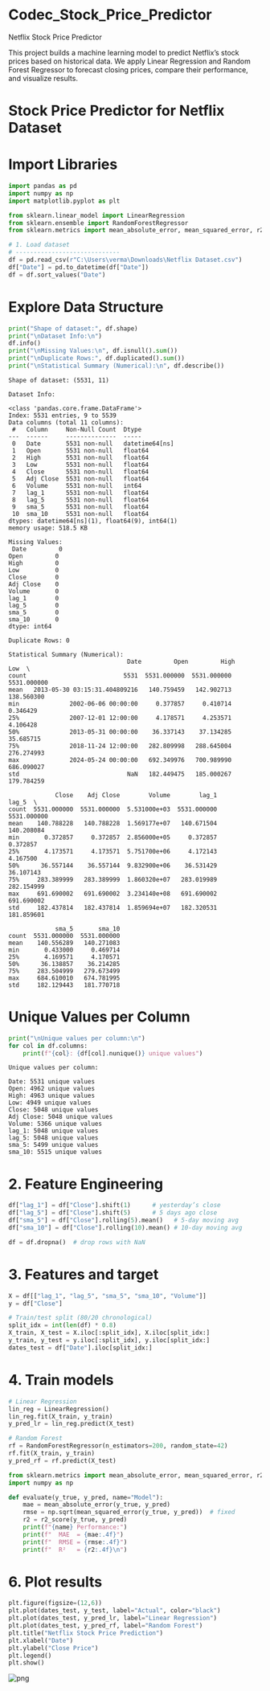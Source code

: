 # Codec_Stock_Price_Predictor 
Netflix Stock Price Predictor

This project builds a machine learning model to predict Netflix’s stock prices based on historical data.
We apply Linear Regression and Random Forest Regressor to forecast closing prices, compare their performance, and visualize results.

# Stock Price Predictor for Netflix Dataset


# Import Libraries


```python
import pandas as pd
import numpy as np
import matplotlib.pyplot as plt

from sklearn.linear_model import LinearRegression
from sklearn.ensemble import RandomForestRegressor
from sklearn.metrics import mean_absolute_error, mean_squared_error, r2_score

```


```python
# 1. Load dataset
# -----------------------------
df = pd.read_csv(r"C:\Users\verma\Downloads\Netflix Dataset.csv")
df["Date"] = pd.to_datetime(df["Date"])
df = df.sort_values("Date")

```

# Explore Data Structure


```python
print("Shape of dataset:", df.shape)
print("\nDataset Info:\n")
df.info()
print("\nMissing Values:\n", df.isnull().sum())
print("\nDuplicate Rows:", df.duplicated().sum())
print("\nStatistical Summary (Numerical):\n", df.describe())
```

    Shape of dataset: (5531, 11)
    
    Dataset Info:
    
    <class 'pandas.core.frame.DataFrame'>
    Index: 5531 entries, 9 to 5539
    Data columns (total 11 columns):
     #   Column     Non-Null Count  Dtype         
    ---  ------     --------------  -----         
     0   Date       5531 non-null   datetime64[ns]
     1   Open       5531 non-null   float64       
     2   High       5531 non-null   float64       
     3   Low        5531 non-null   float64       
     4   Close      5531 non-null   float64       
     5   Adj Close  5531 non-null   float64       
     6   Volume     5531 non-null   int64         
     7   lag_1      5531 non-null   float64       
     8   lag_5      5531 non-null   float64       
     9   sma_5      5531 non-null   float64       
     10  sma_10     5531 non-null   float64       
    dtypes: datetime64[ns](1), float64(9), int64(1)
    memory usage: 518.5 KB
    
    Missing Values:
     Date         0
    Open         0
    High         0
    Low          0
    Close        0
    Adj Close    0
    Volume       0
    lag_1        0
    lag_5        0
    sma_5        0
    sma_10       0
    dtype: int64
    
    Duplicate Rows: 0
    
    Statistical Summary (Numerical):
                                     Date         Open         High          Low  \
    count                           5531  5531.000000  5531.000000  5531.000000   
    mean   2013-05-30 03:15:31.404809216   140.759459   142.902713   138.560300   
    min              2002-06-06 00:00:00     0.377857     0.410714     0.346429   
    25%              2007-12-01 12:00:00     4.178571     4.253571     4.106428   
    50%              2013-05-31 00:00:00    36.337143    37.134285    35.685715   
    75%              2018-11-24 12:00:00   282.809998   288.645004   276.274993   
    max              2024-05-24 00:00:00   692.349976   700.989990   686.090027   
    std                              NaN   182.449475   185.000267   179.784259   
    
                 Close    Adj Close        Volume        lag_1        lag_5  \
    count  5531.000000  5531.000000  5.531000e+03  5531.000000  5531.000000   
    mean    140.788228   140.788228  1.569177e+07   140.671504   140.208084   
    min       0.372857     0.372857  2.856000e+05     0.372857     0.372857   
    25%       4.173571     4.173571  5.751700e+06     4.172143     4.167500   
    50%      36.557144    36.557144  9.832900e+06    36.531429    36.107143   
    75%     283.389999   283.389999  1.860320e+07   283.019989   282.154999   
    max     691.690002   691.690002  3.234140e+08   691.690002   691.690002   
    std     182.437814   182.437814  1.859694e+07   182.320531   181.859601   
    
                 sma_5       sma_10  
    count  5531.000000  5531.000000  
    mean    140.556289   140.271083  
    min       0.433000     0.469714  
    25%       4.169571     4.170571  
    50%      36.138857    36.214285  
    75%     283.504999   279.673499  
    max     684.610010   674.781995  
    std     182.129443   181.770718  
    

# Unique Values per Column


```python
print("\nUnique values per column:\n")
for col in df.columns:
    print(f"{col}: {df[col].nunique()} unique values")

```

    
    Unique values per column:
    
    Date: 5531 unique values
    Open: 4962 unique values
    High: 4963 unique values
    Low: 4949 unique values
    Close: 5048 unique values
    Adj Close: 5048 unique values
    Volume: 5366 unique values
    lag_1: 5048 unique values
    lag_5: 5048 unique values
    sma_5: 5499 unique values
    sma_10: 5515 unique values
    

# 2. Feature Engineering


```python
df["lag_1"] = df["Close"].shift(1)      # yesterday’s close
df["lag_5"] = df["Close"].shift(5)      # 5 days ago close
df["sma_5"] = df["Close"].rolling(5).mean()   # 5-day moving avg
df["sma_10"] = df["Close"].rolling(10).mean() # 10-day moving avg

```


```python
df = df.dropna()  # drop rows with NaN
```

# 3. Features and target


```python
X = df[["lag_1", "lag_5", "sma_5", "sma_10", "Volume"]]
y = df["Close"]

```


```python
# Train/test split (80/20 chronological)
split_idx = int(len(df) * 0.8)
X_train, X_test = X.iloc[:split_idx], X.iloc[split_idx:]
y_train, y_test = y.iloc[:split_idx], y.iloc[split_idx:]
dates_test = df["Date"].iloc[split_idx:]

```

# 4. Train models


```python
# Linear Regression
lin_reg = LinearRegression()
lin_reg.fit(X_train, y_train)
y_pred_lr = lin_reg.predict(X_test)

```


```python
# Random Forest
rf = RandomForestRegressor(n_estimators=200, random_state=42)
rf.fit(X_train, y_train)
y_pred_rf = rf.predict(X_test)

```


```python
from sklearn.metrics import mean_absolute_error, mean_squared_error, r2_score
import numpy as np

def evaluate(y_true, y_pred, name="Model"):
    mae = mean_absolute_error(y_true, y_pred)
    rmse = np.sqrt(mean_squared_error(y_true, y_pred))  # fixed
    r2 = r2_score(y_true, y_pred)
    print(f"{name} Performance:")
    print(f"  MAE  = {mae:.4f}")
    print(f"  RMSE = {rmse:.4f}")
    print(f"  R²   = {r2:.4f}\n")

```

# 6. Plot results


```python
plt.figure(figsize=(12,6))
plt.plot(dates_test, y_test, label="Actual", color="black")
plt.plot(dates_test, y_pred_lr, label="Linear Regression")
plt.plot(dates_test, y_pred_rf, label="Random Forest")
plt.title("Netflix Stock Price Prediction")
plt.xlabel("Date")
plt.ylabel("Close Price")
plt.legend()
plt.show()

```


    
![png](output_19_0.png)
    



```python

```


